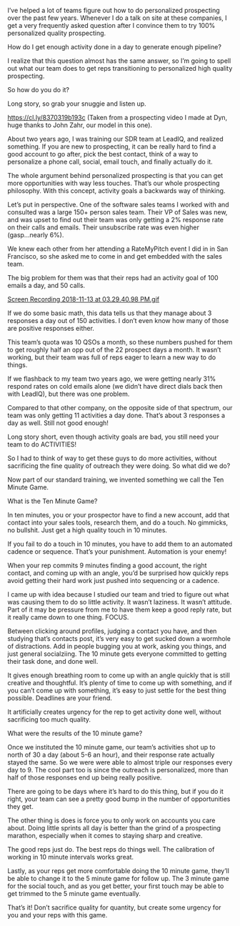 I’ve helped a lot of teams figure out how to do personalized prospecting over the past few years. Whenever I do a talk on site at these companies, I get a very frequently asked question after I convince them to try 100% personalized quality prospecting. 

How do I get enough activity done in a day to generate enough pipeline?

I realize that this question almost has the same answer, so I’m going to spell out what our team does to get reps transitioning to personalized high quality prospecting. 

So how do you do it?

Long story, so grab your snuggie and listen up.


https://cl.ly/8370319b193c
(Taken from a prospecting video I made at Dyn, huge thanks to John Zahr, our model in this one). 

About two years ago, I was training our SDR team at LeadIQ, and realized something. If you are new to prospecting, it can be really hard to find a good account to go after, pick the best contact,  think of a way to personalize a phone call, social, email touch, and finally actually do it. 

The whole argument behind personalized prospecting is that you can get more opportunities with way less touches. That’s our whole prospecting philosophy. With this concept, activity goals a backwards way of thinking. 

Let’s put in perspective. One of the software sales teams I worked with and consulted was a large 150+ person sales team. Their VP of Sales was new, and was upset to find out their team was only getting a 2% response rate on their calls and emails. Their unsubscribe rate was even higher (gasp...nearly 6%). 

We knew each other from her attending a RateMyPitch event I did in in San Francisco, so she asked me to come in and get embedded with the sales team. 

The big problem for them was that their reps had an activity goal of 100 emails a day, and 50 calls. 

<div class="cloudapp-embed" data-slug="0a49d4c4bc20"><a href="https://cl.ly/0a49d4c4bc20">Screen Recording 2018-11-13 at 03.29.40.98 PM.gif</a><script async src="https://embed.cl.ly/embedded.gz.js" charset="utf-8"></script></div>


If we do some basic math, this data tells us that they manage about 3 responses a day out of 150 activities. I don’t even know how many of those are positive responses either. 

This team’s quota was 10 QSOs a month, so these numbers pushed for them to get roughly half an opp out of the 22 prospect days a month. It wasn’t working, but their team was full of reps eager to learn a new way to do things.

If we flashback to my team two years ago, we were getting nearly 31% respond rates on cold emails alone (we didn’t have direct dials back then with LeadIQ), but there was one problem. 

Compared to that other company, on the opposite side of that spectrum, our team was only getting 11 activities a day done. That’s about 3 responses a day as well. Still not good enough! 


Long story short, even though activity goals are bad, you still need your team to do ACTIVITIES!

So I had to think of  way to get these guys to do more activities, without sacrificing the fine quality of outreach they were doing. So what did we do? 

Now part of our standard training, we invented something we call the Ten Minute Game.

What is the Ten Minute Game?

In ten minutes, you or your prospector have to find a new account, add that contact into your sales tools, research them, and do a touch. No gimmicks, no bullshit. Just get a high quality touch in 10 minutes.

If you fail to do a touch in 10 minutes, you have to add them to an automated cadence or sequence. That’s your punishment. Automation is your enemy!

When your rep commits 9 minutes finding a good account, the right contact, and coming up with an angle, you’d be surprised how quickly reps avoid getting their hard work just pushed into sequencing or a cadence. 


I came up with idea because I studied our team and tried to figure out what was causing them to do so little activity. It wasn’t laziness. It wasn’t attitude. Part of it may be pressure from me to have them keep a good reply rate, but it really came down to one thing. FOCUS.

Between clicking around profiles, judging a contact you have, and then studying that’s contacts post, it’s very easy to get sucked down a wormhole of distractions. Add in people bugging you at work, asking you things, and just general socialziing. The 10 minute gets everyone committed to getting their task done, and done well. 

It gives enough breathing room to come up with an angle quickly that is still creative and thoughtful. It’s plenty of time to come up with something, and if you can’t come up with something, it’s easy to just settle for the best thing possible. Deadlines are your friend. 

 It artificially creates urgency for the rep to get activity done well, without sacrificing too much quality.


What were the results of the 10 minute game?

Once we instituted the 10 minute game, our team’s activities shot up to north of 30 a day (about 5-6 an hour), and their response rate actually stayed the same. So we were were able to almost triple our responses every day to 9. The cool part too is since the outreach is personalized, more than half of those responses end up being really positive. 

There are going to be days where it’s hard to do this thing, but if you do it right, your team can see a pretty good bump in the number of opportunities they get. 

The other thing is does is force you to only work on accounts you care about. Doing little sprints all day is better than the grind of a prospecting marathon, especially when it comes to staying sharp and creative. 

The good reps just do. The best reps do things well. The calibration of working in 10 minute intervals works great. 

Lastly, as your reps get more comfortable doing the 10 minute game, they’ll be able to change it to the 5 minute game for follow up. The 3 minute game for the social touch, and as you get better, your first touch may be able to get trimmed to the 5 minute game eventually. 

That’s it! Don’t sacrifice quality for quantity, but create some urgency for you and your reps with this game. 





